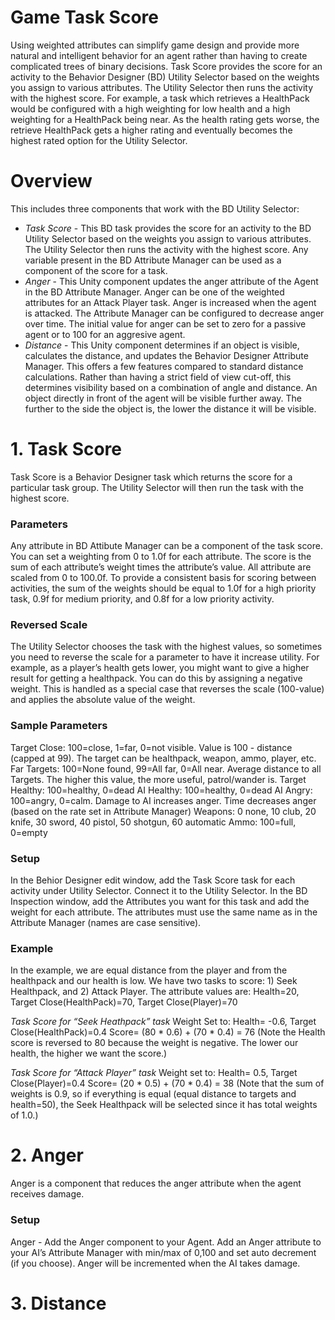 # Game Task Score
Using weighted attributes can simplify game design and provide more natural and intelligent behavior for an agent rather than having to create complicated trees of binary decisions. Task Score provides the score for an activity to the Behavior Designer (BD) Utility Selector based on the weights you assign to various attributes. The Utility Selector then runs the activity with the highest score.   For example, a task which retrieves a HealthPack would be configured with a high weighting for low health and a high weighting for a HealthPack being near.  As the health rating gets worse, the retrieve HealthPack gets a higher rating and eventually becomes the highest rated option for the Utility Selector.  

# Overview

This includes three components that work with the BD Utility Selector:

- *Task Score* - This BD task provides the score for an activity to the BD Utility Selector based on the weights you assign to various attributes. The Utility Selector then runs the activity with the highest score.  Any variable present in the BD Attribute Manager can be used as a component of the score for a task.
- *Anger* - This Unity component updates the anger attribute of the Agent in the BD Attribute Manager.  Anger can be one of the weighted attributes for an Attack Player task.  Anger is increased when the agent is attacked.  The Attribute Manager can be configured to decrease anger over time.  The initial value for anger can be set to zero for a passive agent or to 100 for an aggresive agent.  
- *Distance* - This Unity component determines if an object is visible, calculates the distance, and updates the Behavior Designer Attribute Manager. This offers a few features compared to standard distance calculations. Rather than having a strict field of view cut-off, this determines visibility based on a combination of angle  and distance.  An object directly in front of the agent will be visible further away.  The further to the side the object is, the lower the distance it will be visible.

# 1. Task Score

Task Score is a Behavior Designer task which returns the score for a particular task group.  The Utility Selector will then run the task with the highest score.  

### Parameters
Any attribute in BD Attibute Manager can be a component of the task score.  You can set a weighting from 0 to 1.0f for each attribute.  The  score is the sum of each attribute’s weight times the attribute’s value.  All attribute are scaled from 0 to 100.0f.  To provide a consistent basis for scoring between activities, the sum of the weights should be equal to 1.0f for a high priority task, 0.9f for medium priority, and 0.8f for a low priority activity.

### Reversed Scale
The Utility Selector chooses the task with the highest values, so sometimes you need to reverse the scale for  a parameter to have it increase utility.  For example, as a player’s health gets lower, you might want to give a higher result for getting a healthpack.  You can do this by assigning a negative weight.  This is handled as a special case that reverses the scale (100-value) and applies the absolute value of the weight. 

### Sample Parameters
Target Close:  100=close, 1=far, 0=not visible. Value is 100 - distance (capped at 99).  The target can be healthpack, weapon, ammo, player, etc.
Far Targets:  100=None found, 99=All far, 0=All near.  Average distance to all Targets.  The higher this value, the more useful, patrol/wander is.
Target Healthy: 100=healthy, 0=dead
AI Healthy: 100=healthy, 0=dead
AI Angry: 100=angry, 0=calm.  Damage to AI increases anger.  Time decreases anger (based on the rate set in Attribute Manager)
Weapons: 0 none, 10 club, 20 knife, 30 sword, 40 pistol, 50 shotgun, 60 automatic 
Ammo:  100=full, 0=empty

### Setup
In the Behior Designer edit window, add the Task Score task for each activity under Utility Selector.  Connect it to the Utility Selector.  In the BD Inspection window, add the Attributes you want for this task and add the weight for each attribute.  The attributes must use the same name as in the Attribute Manager (names are case sensitive).

### Example

In the example, we are equal distance from the player and from the healthpack and our health is low.  We have two tasks to score:  1) Seek Healthpack, and 2) Attack Player.  The attribute values are:
Health=20, Target Close(HealthPack)=70, Target Close(Player)=70

*Task Score for “Seek Heathpack” task*
Weight Set to:  Health= -0.6, Target Close(HealthPack)=0.4
Score= (80 * 0.6) + (70 * 0.4) = 76  (Note the Health score is reversed to 80 because the weight is negative.  The lower our health, the higher we want the score.)

*Task Score for “Attack Player” task*
Weight set to:  Health= 0.5, Target Close(Player)=0.4
Score= (20 * 0.5) + (70 * 0.4) = 38  (Note that the sum of weights is 0.9, so if everything is equal (equal distance to targets and health=50), the Seek Healthpack will be selected since it has total weights of 1.0.)

# 2. Anger

Anger is a component that reduces the anger attribute when the agent receives damage.

### Setup
Anger - Add the Anger component to your Agent.  Add an Anger attribute to your AI’s Attribute Manager with min/max of 0,100 and set auto decrement (if you choose).  Anger will be incremented when the AI takes damage.

# 3. Distance


